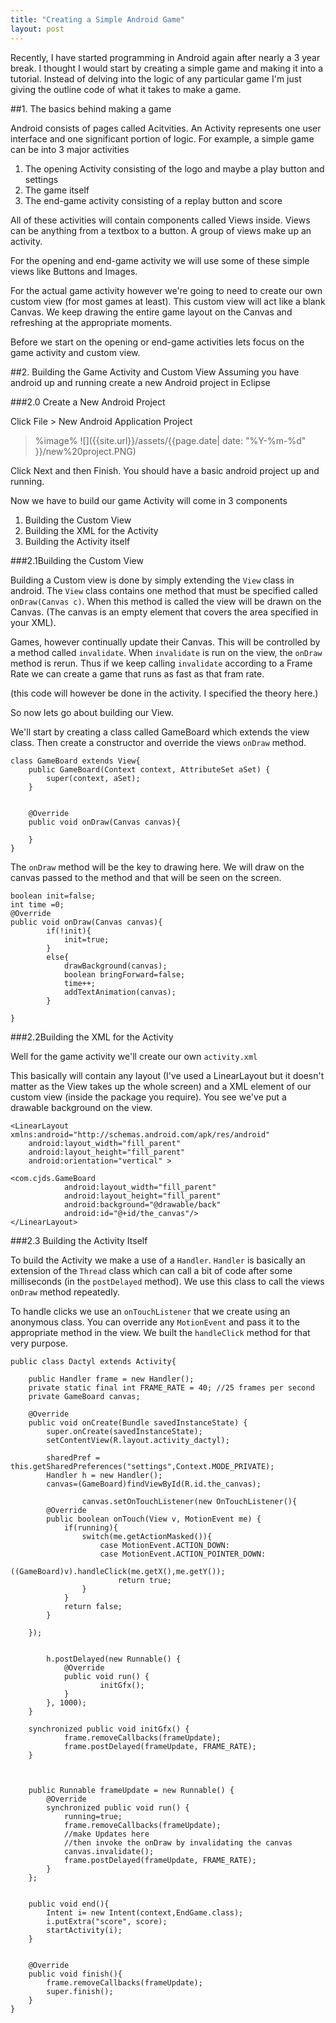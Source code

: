 ```yaml
---
title: "Creating a Simple Android Game"
layout: post
---
```


Recently, I have started programming in Android again after nearly a 3 year break. I thought I would start by creating a simple game and making it into a tutorial. Instead of delving into the logic of any particular game I'm just giving the outline code of what it takes to make a game.


##1. The basics behind making a game

Android consists of pages called Acitvities. An Activity represents one user interface and one significant portion of logic. For example, a simple game can be into 3 major activities

1. The opening Activity consisting of the logo and maybe a play button and settings
2. The game itself
3. The end-game activity consisting of a replay button and score


All of these activities will contain components called Views inside. Views can be anything from a textbox to a button. A group of views make up an activity.

For the opening and end-game activity we will use some of these simple views like Buttons and Images.

For the actual game activity however we're going to need to create our own custom view (for most games at least).
This custom view will act like a blank Canvas. We keep drawing the entire game layout on the Canvas and refreshing at the appropriate moments.

Before we start on the opening or end-game activities lets focus on the game activity and custom view.

##2. Building the Game Activity and Custom View
Assuming you have android up and running create a new Android project in Eclipse

###2.0 Create a New Android Project

Click File > New Android Application Project

> %image%
> ![]({{site.url}}/assets/{{page.date| date: "%Y-%m-%d" }}/new%20project.PNG)


Click Next and then Finish.
You should have a basic android project up and running.


Now we have to build our game Activity will come in 3 components

1. Building the Custom View
2. Building the XML for the Activity
2. Building the Activity itself



###2.1Building the Custom View

Building a Custom view is done by simply extending the `View` class in android. The `View` class contains one method that must be specified called `onDraw(Canvas c)`. When this method is called the view will be drawn on the Canvas. (The canvas is an empty element that covers the area specified in your XML).

Games, however continually update their Canvas. This will be controlled by a method called `invalidate`. When `invalidate` is run on the view, the `onDraw` method is rerun. Thus if we keep calling `invalidate` according to a Frame Rate we can create a game that runs as fast as that fram rate.

(this code will however be done in the activity. I specified the theory here.)

So now lets go about building our View. 

We'll start by creating a class called GameBoard which extends the view class. Then create a constructor and override the views `onDraw` method. 

    class GameBoard extends View{
        public GameBoard(Context context, AttributeSet aSet) {
            super(context, aSet);
        }


        @Override
        public void onDraw(Canvas canvas){

        }
    }

The `onDraw` method will be the key to drawing here. We will draw on the canvas passed to the method and that will be seen on the screen. 

    boolean init=false;
    int time =0;
    @Override
    public void onDraw(Canvas canvas){
            if(!init){
                init=true;
            }
            else{
                drawBackground(canvas);
                boolean bringForward=false;
                time++;
                addTextAnimation(canvas);
            }

    }
###2.2Building the XML for the Activity

Well for the game activity we'll create our own `activity.xml`

This basically will contain any layout (I've used a LinearLayout but it doesn't matter as the View takes up the whole screen) and a XML element of our custom view (inside the package you require). You see we've put a drawable background on the view.


	<LinearLayout xmlns:android="http://schemas.android.com/apk/res/android"
    	android:layout_width="fill_parent"
    	android:layout_height="fill_parent"
    	android:orientation="vertical" >
    
    <com.cjds.GameBoard
                android:layout_width="fill_parent"
                android:layout_height="fill_parent"
                android:background="@drawable/back"
                android:id="@+id/the_canvas"/>
	</LinearLayout>


###2.3 Building the Activity Itself

To build the Activity we make a use of a `Handler`. `Handler` is basically an extension of the `Thread` class which can call a bit of code after some milliseconds (in the `postDelayed` method). We use this class to call the views `onDraw` method repeatedly.

To handle clicks we use an `onTouchListener` that we create using an anonymous class. You can override any `MotionEvent` and pass it to the appropriate method in the view. We built the `handleClick` method for that very purpose.

    public class Dactyl extends Activity{

        public Handler frame = new Handler();
        private static final int FRAME_RATE = 40; //25 frames per second
        private GameBoard canvas;

        @Override
        public void onCreate(Bundle savedInstanceState) {
            super.onCreate(savedInstanceState);
            setContentView(R.layout.activity_dactyl);
            
            sharedPref = this.getSharedPreferences("settings",Context.MODE_PRIVATE);
            Handler h = new Handler();
            canvas=(GameBoard)findViewById(R.id.the_canvas);

                    canvas.setOnTouchListener(new OnTouchListener(){
            @Override
            public boolean onTouch(View v, MotionEvent me) {
                if(running){
                    switch(me.getActionMasked()){
                        case MotionEvent.ACTION_DOWN:
                        case MotionEvent.ACTION_POINTER_DOWN: 
                            ((GameBoard)v).handleClick(me.getX(),me.getY());
                            return true;
                    }
                }       
                return false;
            }
            
        });

            
            h.postDelayed(new Runnable() {
                @Override
                public void run() {
                        initGfx();
                }
            }, 1000);
        }

        synchronized public void initGfx() {
                frame.removeCallbacks(frameUpdate);
                frame.postDelayed(frameUpdate, FRAME_RATE);
        }
            
            
            
        public Runnable frameUpdate = new Runnable() {
            @Override
            synchronized public void run() {
                running=true;
                frame.removeCallbacks(frameUpdate);
                //make Updates here
                //then invoke the onDraw by invalidating the canvas
                canvas.invalidate();
                frame.postDelayed(frameUpdate, FRAME_RATE);
            }
        };
            
            
        public void end(){
            Intent i= new Intent(context,EndGame.class);
            i.putExtra("score", score);
            startActivity(i);  
        }
            
            
        @Override
        public void finish(){
            frame.removeCallbacks(frameUpdate);
            super.finish();
        }       
    }
